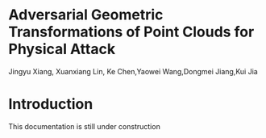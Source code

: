 # Adversarial Geometric Transformations of Point Clouds for Physical Attack
Jingyu Xiang, Xuanxiang Lin, Ke Chen,Yaowei Wang,Dongmei Jiang,Kui Jia
# Introduction
This documentation is still under construction
